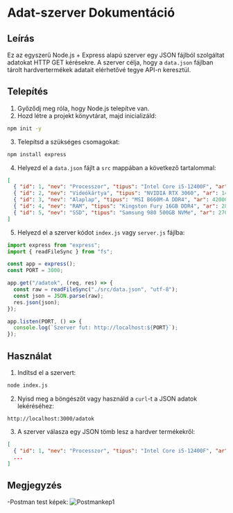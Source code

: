 # Adat-szerver Dokumentáció

## Leírás
Ez az egyszerű Node.js + Express alapú szerver egy JSON fájlból szolgáltat adatokat HTTP GET kérésekre. A szerver célja, hogy a `data.json` fájlban tárolt hardvertermékek adatait elérhetővé tegye API-n keresztül.

## Telepítés

1. Győződj meg róla, hogy Node.js telepítve van.
2. Hozd létre a projekt könyvtárat, majd inicializáld:

```bash
npm init -y
```

3. Telepítsd a szükséges csomagokat:

```bash
npm install express
```

4. Helyezd el a `data.json` fájlt a `src` mappában a következő tartalommal:

```json
[
  { "id": 1, "nev": "Processzor", "tipus": "Intel Core i5-12400F", "ar": 65000, "keszlet": 12, "kategoriа": "CPU" },
  { "id": 2, "nev": "Videókártya", "tipus": "NVIDIA RTX 3060", "ar": 145000, "keszlet": 5, "kategoriа": "GPU" },
  { "id": 3, "nev": "Alaplap", "tipus": "MSI B660M-A DDR4", "ar": 42000, "keszlet": 8, "kategoriа": "Motherboard" },
  { "id": 4, "nev": "RAM", "tipus": "Kingston Fury 16GB DDR4", "ar": 28000, "keszlet": 20, "kategoriа": "Memória" },
  { "id": 5, "nev": "SSD", "tipus": "Samsung 980 500GB NVMe", "ar": 27000, "keszlet": 15, "kategoriа": "Tárhely" }
]
```

5. Helyezd el a szerver kódot `index.js` vagy `server.js` fájlba:

```js
import express from "express";
import { readFileSync } from "fs";

const app = express();
const PORT = 3000;

app.get("/adatok", (req, res) => {
  const raw = readFileSync("./src/data.json", "utf-8");
  const json = JSON.parse(raw);
  res.json(json);
});

app.listen(PORT, () => {
  console.log(`Szerver fut: http://localhost:${PORT}`);
});
```

## Használat

1. Indítsd el a szervert:

```bash
node index.js
```

2. Nyisd meg a böngészőt vagy használd a `curl`-t a JSON adatok lekéréséhez:

```
http://localhost:3000/adatok
```

3. A szerver válasza egy JSON tömb lesz a hardver termékekről:

```json
[
  { "id": 1, "nev": "Processzor", "tipus": "Intel Core i5-12400F", "ar": 65000, "keszlet": 12, "kategoriа": "CPU" },
  ...
]
```

## Megjegyzés
  -Postman test képek: 
  ![Postmankep1]([https://cdn.discordapp.com/attachments/1137827610932564022/1427788914642653275/Screenshot_2025-10-15_003931.png?ex=68f0238c&is=68eed20c&hm=9883d92b779e8141275de1af7b26f8cacc230b412791cf3c47ba5c147ab32684](https://cdn.discordapp.com/attachments/796330046947328010/1428045896129712171/image.png?ex=68f112e1&is=68efc161&hm=25bbfe93631e3037d7af931600575e19ac1365f3f4b46660d6eaa8efa792d69c&))

